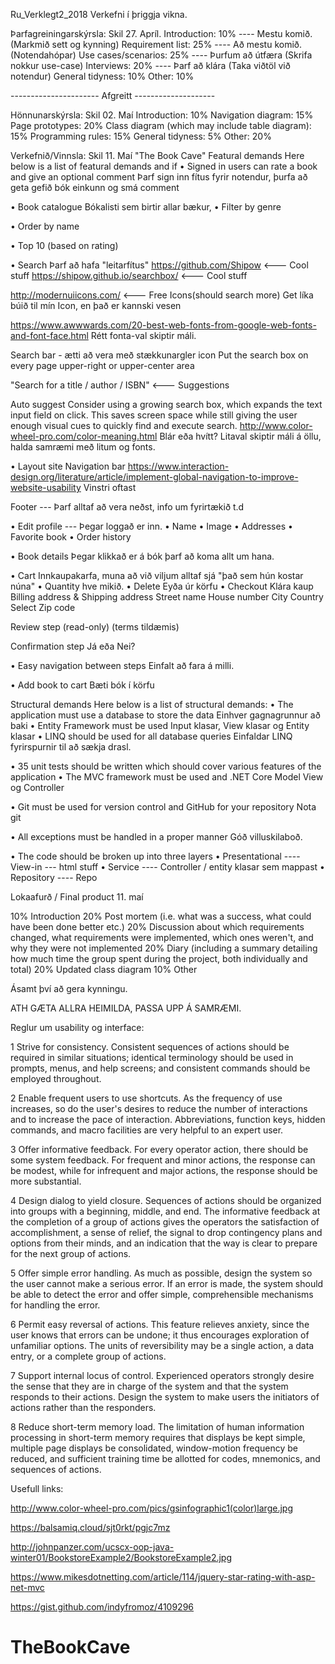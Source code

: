 Ru_Verklegt2_2018
Verkefni í þriggja vikna.

Þarfagreiningarskýrsla: Skil 27. Apríl. Introduction: 10% ---- Mestu komið. (Markmið sett og kynning) Requirement list: 25% ---- Að mestu komið. (Notendahópar) Use cases/scenarios: 25% ---- Þurfum að útfæra (Skrifa nokkur use-case) Interviews: 20% ---- Þarf að klára (Taka viðtöl við notendur) General tidyness: 10% Other: 10%

---------------------- Afgreitt --------------------

Hönnunarskýrsla:
Skil 02. Maí Introduction: 10% Navigation diagram: 15% Page prototypes: 20% Class diagram (which may include table diagram): 15% Programming rules: 15% General tidyness: 5% Other: 20%


Verkefnið/Vinnsla: Skil 11. Maí "The Book Cave" Featural demands
Here below is a list of featural demands and if • Signed in users can rate a book and give an optional comment Þarf sign inn fítus fyrir notendur, þurfa að geta gefið bók einkunn og smá comment

• Book catalogue Bókalisti sem birtir allar bækur, • Filter by genre

• Order by name

• Top 10 (based on rating)

• Search Þarf að hafa "leitarfítus" https://github.com/Shipow <--- Cool stuff https://shipow.github.io/searchbox/ <--- Cool stuff

http://modernuiicons.com/ <--- Free Icons(should search more) Get líka búið til mín Icon, en það er kannski vesen

https://www.awwwards.com/20-best-web-fonts-from-google-web-fonts-and-font-face.html Rétt fonta-val skiptir máli.

Search bar - ætti að vera með stækkunargler icon Put the search box on every page upper-right or upper-center area

"Search for a title / author / ISBN" <--- Suggestions

  Auto suggest
   Consider using a growing search box, which expands the text input field on click. This saves screen space while still giving the         user enough visual cues to quickly find and execute search.
http://www.color-wheel-pro.com/color-meaning.html Blár eða hvítt? Litaval skiptir máli á öllu, halda samræmi með litum og fonts.

• Layout site Navigation bar https://www.interaction-design.org/literature/article/implement-global-navigation-to-improve-website-usability Vinstri oftast

Footer --- Þarf alltaf að vera neðst, info um fyrirtækið t.d

• Edit profile --- Þegar loggað er inn. • Name • Image • Addresses • Favorite book • Order history

• Book details Þegar klikkað er á bók þarf að koma allt um hana.

• Cart Innkaupakarfa, muna að við viljum alltaf sjá "það sem hún kostar núna" • Quantity hve mikið. • Delete Eyða úr körfu • Checkout Klára kaup Billing address & Shipping address Street name House number City Country Select Zip code

Review step (read-only) (terms tildæmis)

Confirmation step Já eða Nei?

• Easy navigation between steps Einfalt að fara á milli.

• Add book to cart Bæti bók í körfu

Structural demands Here below is a list of structural demands: • The application must use a database to store the data Einhver gagnagrunnur að baki • Entity Framework must be used Input klasar, View klasar og Entity klasar • LINQ should be used for all database queries Einfaldar LINQ fyrirspurnir til að sækja drasl.

• 35 unit tests should be written which should cover various features of the application • The MVC framework must be used and .NET Core Model View og Controller

• Git must be used for version control and GitHub for your repository Nota git

• All exceptions must be handled in a proper manner Góð villuskilaboð.

• The code should be broken up into three layers • Presentational ---- View-in --- html stuff • Service ---- Controller / entity klasar sem mappast • Repository ---- Repo

Lokaafurð / Final product 11. maí

10% Introduction 20% Post mortem (i.e. what was a success, what could have been done better etc.) 20% Discussion about which requirements changed, what requirements were implemented, which ones weren't, and why they were not implemented 20% Diary (including a summary detailing how much time the group spent during the project, both individually and total) 20% Updated class diagram 10% Other

Ásamt því að gera kynningu.

ATH GÆTA ALLRA HEIMILDA, PASSA UPP Á SAMRÆMI.

Reglur um usability og interface:

1 Strive for consistency. Consistent sequences of actions should be required in similar situations; identical terminology should be used in prompts, menus, and help screens; and consistent commands should be employed throughout.

2 Enable frequent users to use shortcuts. As the frequency of use increases, so do the user's desires to reduce the number of interactions and to increase the pace of interaction. Abbreviations, function keys, hidden commands, and macro facilities are very helpful to an expert user.

3 Offer informative feedback. For every operator action, there should be some system feedback. For frequent and minor actions, the response can be modest, while for infrequent and major actions, the response should be more substantial.

4 Design dialog to yield closure. Sequences of actions should be organized into groups with a beginning, middle, and end. The informative feedback at the completion of a group of actions gives the operators the satisfaction of accomplishment, a sense of relief, the signal to drop contingency plans and options from their minds, and an indication that the way is clear to prepare for the next group of actions.

5 Offer simple error handling. As much as possible, design the system so the user cannot make a serious error. If an error is made, the system should be able to detect the error and offer simple, comprehensible mechanisms for handling the error.

6 Permit easy reversal of actions. This feature relieves anxiety, since the user knows that errors can be undone; it thus encourages exploration of unfamiliar options. The units of reversibility may be a single action, a data entry, or a complete group of actions.

7 Support internal locus of control. Experienced operators strongly desire the sense that they are in charge of the system and that the system responds to their actions. Design the system to make users the initiators of actions rather than the responders.

8 Reduce short-term memory load. The limitation of human information processing in short-term memory requires that displays be kept simple, multiple page displays be consolidated, window-motion frequency be reduced, and sufficient training time be allotted for codes, mnemonics, and sequences of actions.

Usefull links:

http://www.color-wheel-pro.com/pics/gsinfographic1(color)large.jpg

https://balsamiq.cloud/sjt0rkt/pgjc7mz

http://johnpanzer.com/ucscx-oop-java-winter01/BookstoreExample2/BookstoreExample2.jpg

https://www.mikesdotnetting.com/article/114/jquery-star-rating-with-asp-net-mvc

https://gist.github.com/indyfromoz/4109296    
# TheBookCave
